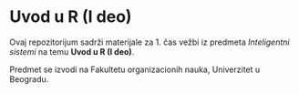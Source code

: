 # Uvod u R (I deo)

Ovaj repozitorijum sadrži materijale za 1. čas vežbi iz predmeta *Inteligentni sistemi* na temu **Uvod u R (I deo)**.

Predmet se izvodi na Fakultetu organizacionih nauka, Univerzitet u Beogradu.